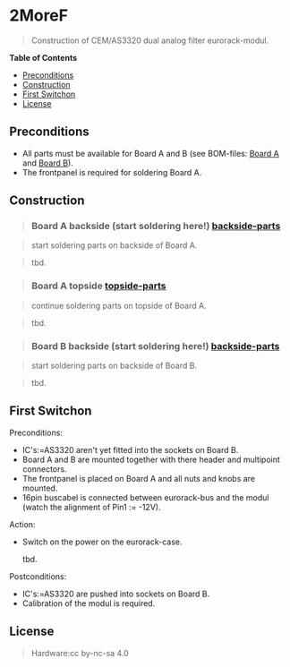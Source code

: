 #  2MoreF
> Construction of CEM/AS3320 dual analog filter eurorack-modul.

**Table of Contents**

- [Preconditions](#preconditions)
- [Construction](#construction)
- [First Switchon](#firstswitchon)
- [License](#license)

## Preconditions<a name="preconditions"></a>

- All parts must be available for Board A and B (see BOM-files: [Board A](./../hw/2MoreF_BoardA_BOM.pdf) and [Board B](./../hw/2MoreF_BoardB_BOM.pdf)).
- The frontpanel is required for soldering Board A.

## Construction<a name="construction"></a>

>### Board A backside (start soldering here!) [backside-parts](./pictures/2MoreF_BoardA_parts_backside.png)

> start soldering parts on backside of Board A.  

>    tbd.

>### Board A topside [topside-parts](./pictures/1MoreF_BoardA_parts_topside.png)

> continue soldering parts on topside of Board A.  

>    tbd.

>### Board B backside (start soldering here!) [backside-parts](./pictures/2MoreF_BoardB_parts_backside.png)

> start soldering parts on backside of Board B.  

>    tbd.


## First Switchon<a name="firstswitchon"></a>
 Preconditions:

- IC's:=AS3320 aren't yet fitted into the sockets on Board B.
- Board A and B are mounted together with there header and multipoint connectors.
- The frontpanel is placed on Board A and all nuts and knobs are mounted.
- 16pin buscabel is connected between eurorack-bus and the modul (watch the alignment of Pin1 := -12V).

 Action:

- Switch on the power on the eurorack-case.

    tbd.

 Postconditions:

- IC's:=AS3320 are pushed into sockets on Board B.
- Calibration of the modul is required.



## License<a name="license"></a>
> Hardware:cc by-nc-sa 4.0

